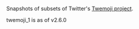 Snapshots of subsets of Twitter's [Twemoji project](https://www.github.com/twitter/twemoji).

twemoji_1 is as of v2.6.0
